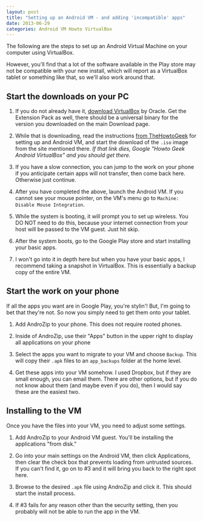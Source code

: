 ```yaml
---
layout: post
title: "Setting up an Android VM - and adding 'incompatible' apps"
date: 2013-06-29
categories: Android VM Howto VirtualBox
---
```


The following are the steps to set up an Android Virtual Machine on your computer using VirtualBox. 

However, you'll find that a lot of the software available in the Play store may not be compatible with your new install, which will report as a VirtualBox tablet or something like that, so we'll also work around that.

## Start the downloads on your PC

1. If you do not already have it, [download VirtualBox](https://www.virtualbox.org/wiki/Downloads) by Oracle. Get the Extension Pack as well, there should be a universal binary for the version you downloaded on the main Download page.

2. While that is downloading, read the instructions [from TheHowtoGeek](http://www.howtogeek.com/164570/how-to-install-android-in-virtualbox/) for setting up and Android VM, and start the download of the `.iso` image from the site mentioned there.
*If that link dies, Google "Howto Geek Android VirtualBox" and you should get there.*

3. If you have a slow connection, you can jump to the work on your phone if you anticipate certain apps will not transfer, then come back here. Otherwise just continue.

4. After you have completed the above, launch the Android VM. If you cannot see your mouse pointer, on the VM's menu go to `Machine: Disable Mouse Integration`.

5. While the system is booting, it will prompt you to set up wireless. You DO NOT need to do this, because your internet connection from your host will be passed to the VM guest. Just hit skip.

6. After the system boots, go to the Google Play store and start installing your basic apps.

7. I won't go into it in depth here but when you have your basic apps, I recommend taking a snapshot in VirtualBox. This is essentially a backup copy of the entire VM.

## Start the work on your phone

If all the apps you want are in Google Play, you're stylin'! But, I'm going to bet that they're not. So now you simply need to get them onto your tablet.

1. Add AndroZip to your phone. This does not require rooted phones.

2. Inside of AndroZip, use their "Apps" button in the upper right to display all applications on your phone

3. Select the apps you want to migrate to your VM and choose `Backup`. This will copy their `.apk` files to an `app_backups` folder at the home level.

4. Get these apps into your VM somehow. I used Dropbox, but if they are small enough, you can email them. There are other options, but if you do not know about them (and maybe even if you do), then I would say these are the easiest two.

## Installing to the VM

Once you have the files into your VM, you need to adjust some settings.

1. Add AndroZip to your Android VM guest. You'll be installing the applications "from disk."

2. Go into your main settings on the Android VM, then click Applications, then clear the check box that prevents loading from untrusted sources. If you can't find it, go on to #3 and it will bring you back to the right spot here.

3. Browse to the desired `.apk` file using AndroZip and click it. This should start the install process.

4. If #3 fails for any reason other than the security setting, then you probably will not be able to run the app in the VM.
